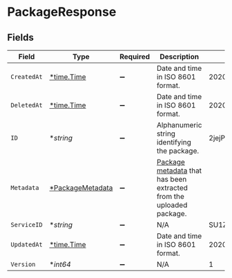 # PackageResponse


## Fields

| Field                                                                                   | Type                                                                                    | Required                                                                                | Description                                                                             | Example                                                                                 |
| --------------------------------------------------------------------------------------- | --------------------------------------------------------------------------------------- | --------------------------------------------------------------------------------------- | --------------------------------------------------------------------------------------- | --------------------------------------------------------------------------------------- |
| `CreatedAt`                                                                             | [*time.Time](https://pkg.go.dev/time#Time)                                              | :heavy_minus_sign:                                                                      | Date and time in ISO 8601 format.                                                       | 2020-04-09T18:14:30Z                                                                    |
| `DeletedAt`                                                                             | [*time.Time](https://pkg.go.dev/time#Time)                                              | :heavy_minus_sign:                                                                      | Date and time in ISO 8601 format.                                                       | 2020-04-09T18:14:30Z                                                                    |
| `ID`                                                                                    | **string*                                                                               | :heavy_minus_sign:                                                                      | Alphanumeric string identifying the package.                                            | 2jejPzXC4GYh189GU3CCA6                                                                  |
| `Metadata`                                                                              | [*PackageMetadata](../../models/shared/packagemetadata.md)                              | :heavy_minus_sign:                                                                      | [Package metadata](#metadata-model) that has been extracted from the uploaded package.<br/> |                                                                                         |
| `ServiceID`                                                                             | **string*                                                                               | :heavy_minus_sign:                                                                      | N/A                                                                                     | SU1Z0isxPaozGVKXdv0eY                                                                   |
| `UpdatedAt`                                                                             | [*time.Time](https://pkg.go.dev/time#Time)                                              | :heavy_minus_sign:                                                                      | Date and time in ISO 8601 format.                                                       | 2020-04-09T18:14:30Z                                                                    |
| `Version`                                                                               | **int64*                                                                                | :heavy_minus_sign:                                                                      | N/A                                                                                     | 1                                                                                       |